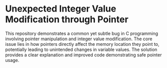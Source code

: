 # Unexpected Integer Value Modification through Pointer
This repository demonstrates a common yet subtle bug in C programming involving pointer manipulation and integer value modification. The core issue lies in how pointers directly affect the memory location they point to, potentially leading to unintended changes in variable values. The solution provides a clear explanation and improved code demonstrating safe pointer usage.